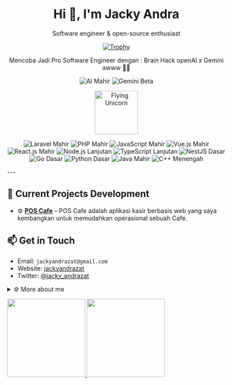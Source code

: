 <h1 align="center">Hi 👋, I'm Jacky Andra</h1>
<p align="center">Software engineer &amp; open-source enthusiast</p>

<p align="center">
  <!-- Profile Trophy Card -->
  <a>
    

  </a>
</p>
<p align="center">
  <!-- Profile Trophy Card -->
  <a href="https://github.com/DenverCoder1/github-profile-trophy">
    <img src="https://github-profile-trophy.vercel.app/?username=Jackyandrazat&theme=radical&row=2&column=3" alt="Trophy"/>
  </a>
</p>

<p align="center">Mencoba Jadi Pro Software Engineer dengan :  Brain Hack openAI x Gemini awww 🚀✨</p>
<p align="center">
  <!-- Squad Goals -->
  <img src="https://img.shields.io/badge/AI-MAHIR-lightgrey?style=for-the-badge&logo=openai" alt="AI Mahir"/>
  <img src="https://img.shields.io/badge/Gemini-BETA-informational?style=for-the-badge&logo=google" alt="Gemini Beta"/>
</p>

<p align="center">
  <img src="https://media.giphy.com/media/MDJ9IbxxvDUQM/giphy.gif" width="100" alt="Flying Unicorn"/>
</p>

<p align="center">
  <!-- Tech Badges -->
  <img src="https://img.shields.io/badge/Laravel-Mahir-brightgreen?style=for-the-badge&logo=laravel" alt="Laravel Mahir"/>
  <img src="https://img.shields.io/badge/PHP-Mahir-blue?style=for-the-badge&logo=php" alt="PHP Mahir"/>
  <img src="https://img.shields.io/badge/JavaScript-Mahir-yellow?style=for-the-badge&logo=javascript" alt="JavaScript Mahir"/>
  <img src="https://img.shields.io/badge/Vue.js-Mahir-green?style=for-the-badge&logo=vue.js" alt="Vue.js Mahir"/>
  <img src="https://img.shields.io/badge/React.js-Mahir-informational?style=for-the-badge&logo=react" alt="React.js Mahir"/>
  <img src="https://img.shields.io/badge/Node.js-Lanjutan-green?style=for-the-badge&logo=node.js" alt="Node.js Lanjutan"/>
  <img src="https://img.shields.io/badge/TypeScript-Lanjutan-blue?style=for-the-badge&logo=typescript" alt="TypeScript Lanjutan"/>
  <img src="https://img.shields.io/badge/NestJS-Dasar-red?style=for-the-badge&logo=nestjs" alt="NestJS Dasar"/>
  <img src="https://img.shields.io/badge/Go-Dasar-lightgrey?style=for-the-badge&logo=go" alt="Go Dasar"/>
  <img src="https://img.shields.io/badge/Python-Dasar-blue?style=for-the-badge&logo=python" alt="Python Dasar"/>
   <img src="https://img.shields.io/badge/Java-Mahir-brightgreen?style=for-the-badge&logo=java" alt="Java Mahir"/>
  <img src="https://img.shields.io/badge/C%2B%2B-Menengah-blue?style=for-the-badge&logo=c%2B%2B" alt="C++ Menengah"/>
</p>
---

## 🔭 Current Projects Development
- ⚙️ **[POS Cafe](https://github.com/Jackyandrazat/pos-cafe)** – POS Cafe adalah aplikasi kasir berbasis web yang saya kembangkan untuk memudahkan operasional sebuah Cafe.
 <!-- - 🌐 **[NamaRepo2](https://github.com/Jackyandrazat/NamaRepo2)** – Deskripsi singkat projekmu. -->

## 📫 Get in Touch
- Email: `jackyandrazat@gmail.com`
- Website: [jackyandrazat](https://jackyandrazat.netlify.app)
- Twitter: [@jacky_andrazat](https://twitter.com/jacky_andrazat)

<details>
  <summary>⚙️ More about me</summary>
  
  - 🔭 I’m currently working as a **Full Stack Developer** building a using **React**, **Vue**, **Node.js**, and **Laravel**.  
  - 🌱 I’m learning **TypeScript**, **Next.js**, and **REST API** to level up my frontend and API skills.  
  - 👯 I’m looking to collaborate on **open-source web applications**, especially projects that involve **progressive web apps**, **real-time data**, or **developer tooling**.    
  - 📫 How to reach me:  
    - Email: `jackyandrazat@gmail.com`  
    - LinkedIn: [linkedin.com/in/jackyandrazat](https://www.linkedin.com/in/jacky-andrazat/)  
    - Twitter: [@jackyandra](https://twitter.com/jacky_andrazat)  
  - 😄 Pronouns: **He/Him**  
  <!-- - ⚡ Fun fact: I once built a **smart mirror** that displays live weather, calendar events, and news headlines, all powered by a Raspberry Pi!  --> 
</details>



<p align="left">
<a href="https://github.com/Jackyandrazat">
  <img height="180em" src="https://github-readme-stats-eight-theta.vercel.app/api?username=Jackyandrazat&show_icons=true&theme=algolia&include_all_commits=true&count_private=true"/>
  <img height="180em" src="https://github-readme-stats-eight-theta.vercel.app/api/top-langs/?username=Jackyandrazat&layout=compact&langs_count=8&theme=algolia"/>
</a>
</p>
